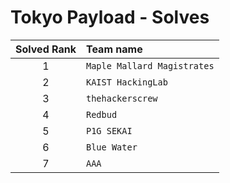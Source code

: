 # Tokyo Payload - Solves
| Solved Rank | Team name |
|:-----------:|:----------|
| 1 | `Maple Mallard Magistrates` |
| 2 | `KAIST HackingLab` |
| 3 | `thehackerscrew` |
| 4 | `Redbud` |
| 5 | `P1G SEKAI` |
| 6 | `Blue Water` |
| 7 | `AAA` |